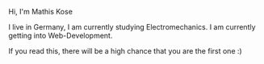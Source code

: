 Hi, I'm Mathis Kose

I live in Germany, I am currently studying Electromechanics.
I am currently getting into Web-Development.

If you read this, there will be a high chance that you are the first one :)
